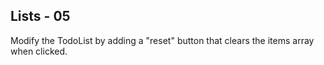 ## Lists - 05

Modify the TodoList by adding a "reset" button that clears the items array when clicked.